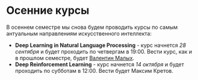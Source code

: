 # Осенние курсы

В осеннем семестре мы снова будем проводить курсы по самым антуальным направлениям искусственного интеллекта:

* __Deep Learning in Natural Language Processing__ - курс начнется _28 сентября_ и будет проходить по четвергам в 19:00. Вести курс, как и в прошлом семестре, будет [Валентин Малых](http://val.maly.hk).
* __Deep Reinforcement Learning__ - курс начнется _14 октября_ и будет проходить по субботам в 12:00. Вести будет Максим Кретов.

